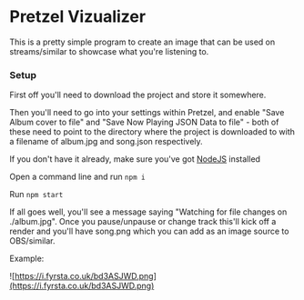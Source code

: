# Pretzel Vizualizer

This is a pretty simple program to create an image that can be used on streams/similar to showcase what you're listening to.

### Setup

First off you'll need to download the project and store it somewhere.

Then you'll need to go into your settings within Pretzel, and enable "Save Album cover to file" and "Save Now Playing JSON Data to file" - both of these need to point to the directory where the project is downloaded to with a filename of album.jpg and song.json respectively.

If you don't have it already, make sure you've got [NodeJS](https://nodejs.org/) installed

Open a command line and run `npm i`

Run `npm start`

If all goes well, you'll see a message saying "Watching for file changes on ./album.jpg". Once you pause/unpause or change track this'll kick off a render and you'll have song.png which you can add as an image source to  OBS/similar.

Example:

![https://i.fyrsta.co.uk/bd3ASJWD.png](https://i.fyrsta.co.uk/bd3ASJWD.png)